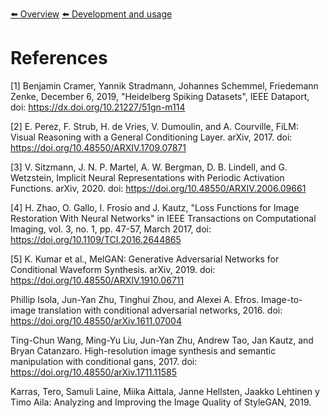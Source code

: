 [⬅️ Overview](../README.md)
[⬅️ Development and usage](./development-and-usage.md)

# References

[1] <a name="heidelberg-dataset"></a> Benjamin Cramer, Yannik Stradmann, Johannes Schemmel, Friedemann Zenke, December 6, 2019, "Heidelberg Spiking Datasets", IEEE Dataport, doi: <https://dx.doi.org/10.21227/51gn-m114>

[2] <a name="papers-film"></a>E. Perez, F. Strub, H. de Vries, V. Dumoulin, and A. Courville, FiLM: Visual Reasoning with a General Conditioning Layer. arXiv, 2017. doi: <https://doi.org/10.48550/ARXIV.1709.07871>

[3] <a name="papers-siren"></a>V. Sitzmann, J. N. P. Martel, A. W. Bergman, D. B. Lindell, and G. Wetzstein, Implicit Neural Representations with Periodic Activation Functions. arXiv, 2020. doi: <https://doi.org/10.48550/ARXIV.2006.09661>

[4] <a name="papers-losses"></a> H. Zhao, O. Gallo, I. Frosio and J. Kautz, "Loss Functions for Image Restoration With Neural Networks" in IEEE Transactions on Computational Imaging, vol. 3, no. 1, pp. 47-57, March 2017, doi: <https://doi.org/10.1109/TCI.2016.2644865>

[5] K. Kumar et al., MelGAN: Generative Adversarial Networks for Conditional Waveform Synthesis. arXiv, 2019. doi: <https://doi.org/10.48550/ARXIV.1910.06711>

Phillip Isola, Jun-Yan Zhu, Tinghui Zhou, and Alexei A. Efros. Image-to-image translation with conditional adversarial networks, 2016. doi: <https://doi.org/10.48550/arXiv.1611.07004>

Ting-Chun Wang, Ming-Yu Liu, Jun-Yan Zhu, Andrew Tao, Jan Kautz, and Bryan Catanzaro. High-resolution image synthesis and semantic manipulation with conditional gans, 2017. doi: <https://doi.org/10.48550/arXiv.1711.11585>

Karras, Tero, Samuli Laine, Miika Aittala, Janne Hellsten, Jaakko Lehtinen y Timo Aila: Analyzing and Improving the Image Quality of StyleGAN, 2019.
